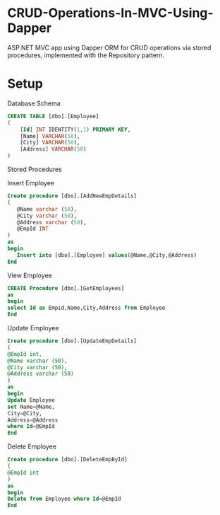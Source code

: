 # CRUD-Operations-In-MVC-Using-Dapper
ASP.NET MVC app using Dapper ORM for CRUD operations via stored procedures, implemented with the Repository pattern.

# Setup
Database Schema
```SQL
CREATE TABLE [dbo].[Employee]
(
	[Id] INT IDENTITY(1,1) PRIMARY KEY,
	[Name] VARCHAR(50),
	[City] VARCHAR(50),
	[Address] VARCHAR(50)
)
```
Stored Procedures

Insert Employee
```SQL
Create procedure [dbo].[AddNewEmpDetails]  
(  
   @Name varchar (50),  
   @City varchar (50),  
   @Address varchar (50),
   @EmpId INT
)  
as  
begin  
   Insert into [dbo].[Employee] values(@Name,@City,@Address)  
End 
```
View Employee
```SQL
CREATE Procedure [dbo].[GetEmployees]  
as  
begin  
select Id as Empid,Name,City,Address from Employee
End   
```
Update Employee
```SQL
Create procedure [dbo].[UpdateEmpDetails]
(
@EmpId int,
@Name varchar (50),
@City varchar (50),
@Address varchar (50)
)
as
begin
Update Employee
set Name=@Name,
City=@City,
Address=@Address
where Id=@EmpId
End 
```
Delete Employee
```SQL
Create procedure [dbo].[DeleteEmpById]
(
@EmpId int
)
as
begin
Delete from Employee where Id=@EmpId
End 
```
